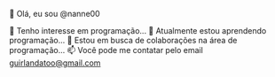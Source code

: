 👋 Olá, eu sou @nanne00

👀 Tenho interesse em programação...
🌱 Atualmente estou aprendendo programação...
💞️ Estou em busca de colaborações na área de programação...
📫 Você pode me contatar pelo email guirlandatoo@gmail.com
<!---
nanne00/nanne00 is a ✨ special ✨ repository because its `README.md` (this file) appears on your GitHub profile.
You can click the Preview link to take a look at your changes.
--->
